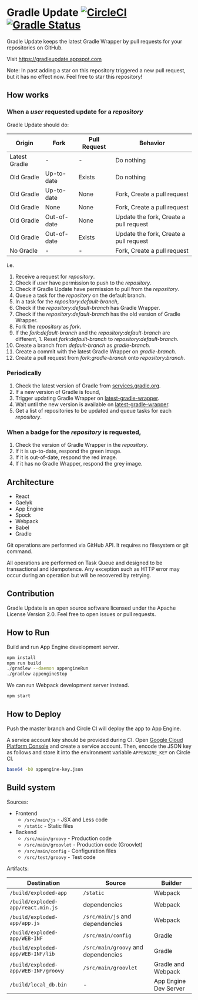 # Gradle Update [![CircleCI](https://circleci.com/gh/int128/gradleupdate.svg?style=svg)](https://circleci.com/gh/int128/gradleupdate) [![Gradle Status](https://gradleupdate.appspot.com/int128/gradleupdate/status.svg?branch=master)](https://gradleupdate.appspot.com/int128/gradleupdate/status)

Gradle Update keeps the latest Gradle Wrapper by pull requests for your repositories on GitHub.

Visit https://gradleupdate.appspot.com

Note:
In past adding a star on this repository triggered a new pull request, but it has no effect now.
Feel free to star this repository!


## How works

### When a _user_ requested update for a _repository_

Gradle Update should do:

Origin          | Fork          | Pull Request  | Behavior
----------------|---------------|---------------|----------
Latest Gradle   | -             | -             | Do nothing
Old Gradle      | Up-to-date    | Exists        | Do nothing
Old Gradle      | Up-to-date    | None          | Fork, Create a pull request
Old Gradle      | None          | None          | Fork, Create a pull request
Old Gradle      | Out-of-date   | None          | Update the fork, Create a pull request
Old Gradle      | Out-of-date   | Exists        | Update the fork, Create a pull request
No Gradle       | -             | -             | Fork, Create a pull request

i.e.

1. Receive a request for _repository_.
  1. Check if _user_ have permission to push to the _repository_.
  2. Check if Gradle Update have permission to pull from the _repository_.
  3. Queue a task for the _repository_ on the default branch.
2. In a task for the _repository_:_default-branch_,
  1. Check if the _repository_:_default-branch_ has Gradle Wrapper.
  2. Check if the _repository_:_default-branch_ has the old version of Gradle Wrapper.
  3. Fork the _repository_ as _fork_.
  4. If the _fork_:_default-branch_ and the _repository_:_default-branch_ are different,
    1. Reset _fork_:_default-branch_ to _repository_:_default-branch_.
  5. Create a branch from _default-branch_ as _gradle-branch_.
  6. Create a commit with the latest Gradle Wrapper on _gradle-branch_.
  7. Create a pull request from _fork_:_gradle-branch_ onto _repository_:_branch_.


### Periodically

1. Check the latest version of Gradle from [services.gradle.org](https://services.gradle.org).
2. If a new version of Gradle is found,
  1. Trigger updating Gradle Wrapper on [latest-gradle-wrapper](https://github.com/int128/latest-gradle-wrapper).
  2. Wait until the new version is available on [latest-gradle-wrapper](https://github.com/int128/latest-gradle-wrapper).
  3. Get a list of repositories to be updated and queue tasks for each _repository_.


### When a badge for the _repository_ is requested,

1. Check the version of Gradle Wrapper in the _repository_.
2. If it is up-to-date, respond the green image.
3. If it is out-of-date, respond the red image.
4. If it has no Gradle Wrapper, respond the grey image.


## Architecture

* React
* Gaelyk
* App Engine
* Spock
* Webpack
* Babel
* Gradle

Git operations are performed via GitHub API. It requires no filesystem or git command.

All operations are performed on Task Queue and designed to be transactional and idempotence. Any exception such as HTTP error may occur during an operation but will be recovered by retrying.


## Contribution

Gradle Update is an open source software licensed under the Apache License Version 2.0. Feel free to open issues or pull requests.


How to Run
----------

Build and run App Engine development server.

```bash
npm install
npm run build
./gradlew --daemon appengineRun
./gradlew appengineStop
```

We can run Webpack development server instead.

```bash
npm start
```

How to Deploy
-------------

Push the master branch and Circle CI will deploy the app to App Engine.

A service account key should be provided during CI.
Open [Google Cloud Platform Console](https://console.cloud.google.com/iam-admin/serviceaccounts) and create a service account.
Then, encode the JSON key as follows and store it into the environment variable `APPENGINE_KEY` on Circle CI.

```bash
base64 -b0 appengine-key.json
```

Build system
------------

Sources:

* Frontend
  * `/src/main/js` - JSX and Less code
  * `/static` - Static files
* Backend
  * `/src/main/groovy` - Production code
  * `/src/main/groovlet` - Production code (Groovlet)
  * `/src/main/config` - Configuration files
  * `/src/test/groovy` - Test code

Artifacts:

Destination                             | Source                                | Builder
----------------------------------------|---------------------------------------|---------
`/build/exploded-app`                   | `/static`                             | Webpack
`/build/exploded-app/react.min.js`      | dependencies                          | Webpack
`/build/exploded-app/app.js`            | `/src/main/js` and dependencies       | Webpack
`/build/exploded-app/WEB-INF`           | `/src/main/config`                    | Gradle
`/build/exploded-app/WEB-INF/lib`       | `/src/main/groovy` and dependencies   | Gradle
`/build/exploded-app/WEB-INF/groovy`    | `/src/main/groovlet`                  | Gradle and Webpack
`/build/local_db.bin`                   | -                                     | App Engine Dev Server
